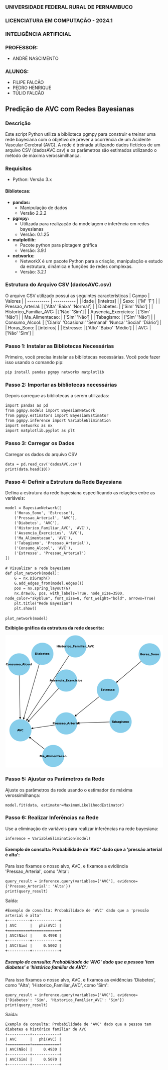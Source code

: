 ### UNIVERSIDADE FEDERAL RURAL DE PERNAMBUCO
### LICENCIATURA EM COMPUTAÇÃO - 2024.1
### INTELIGÊNCIA ARTIFICIAL
### PROFESSOR:
- ANDRÉ NASCIMENTO
### ALUNOS:
- FILIPE FALCÃO
- PEDRO HENRIQUE
- TÚLIO FALCÃO


## Predição de AVC com Redes Bayesianas

### Descrição
Este script Python utiliza a biblioteca pgmpy para construir e treinar uma rede bayesiana com o objetivo de prever a ocorrência de um Acidente Vascular Cerebral (AVC). A rede é treinada utilizando dados fictícios de um arquivo CSV (dadosAVC.csv) e os parâmetros são estimados utilizando o método de máxima verossimilhança.

### Requisitos
- Python: Versão 3.x
#### Bibliotecas:
- **pandas:**
    - Manipulação de dados
    - Versão 2.2.2
- **pgmpy:**
    - Utilizada para realização da modelagem e inferência em redes bayesianas
    - Versão: 0.1.25
- **matplotlib:**
    - Pacote python para plotagem gráfica
    - Versão: 3.9.1                                                     
- **networkx:**
    - NetworkX é um pacote Python para a criação, manipulação e estudo da estrutura, dinâmica e funções de redes complexas.
    - Versão: 3.2.1
        
### Estrutura do Arquivo CSV (dadosAVC.csv)
O arquivo CSV utilizado possui as seguintes características
| Campo | Valores |
| ----------- | ----------- |
| Idade | [inteiros] |
| Sexo: | ['M' 'F'] |
| Pressao_Arterial: | ['Alta' 'Baixa' 'Normal'] |
| Diabetes: | ['Sim' 'Não'] |
| Historico_Familiar_AVC: | ['Não' 'Sim'] |
| Ausencia_Exercicios: | ['Sim' 'Não'] |
| Ma_Alimentacao: | ['Sim' 'Não'] |
| Tabagismo: | ['Sim' 'Não'] |
| Consumo_Alcool: | ['Diario' 'Ocasional' 'Semanal' 'Nunca' 'Social' 'Diário'] |
| Horas_Sono: | [inteiros] |
| Estresse: | ['Alto' 'Baixo' 'Médio'] |
| AVC: | ['Não' 'Sim'] |

### Passo 1: Instalar as Bibliotecas Necessárias
Primeiro, você precisa instalar as bibliotecas necessárias. Você pode fazer isso usando o comando pip:

    pip install pandas pgmpy networkx matplotlib

### Passo 2: Importar as bibliotecas necessárias
Depois carregue as bibliotecas a serem utilizadas:

    import pandas as pd
    from pgmpy.models import BayesianNetwork
    from pgmpy.estimators import BayesianEstimator
    from pgmpy.inference import VariableElimination
    import networkx as nx
    import matplotlib.pyplot as plt

### Passo 3: Carregar os Dados
Carregar os dados do arquivo CSV

    data = pd.read_csv('dadosAVC.csv')
    print(data.head(10))

### Passo 4: Definir a Estrutura da Rede Bayesiana
Defina a estrutura da rede bayesiana especificando as relações entre as variáveis:

    model = BayesianNetwork([
        ('Horas_Sono', 'Estresse'),
        ('Pressao_Arterial', 'AVC'),
        ('Diabetes', 'AVC'),
        ('Historico_Familiar_AVC', 'AVC'),
        ('Ausencia_Exercicios', 'AVC'),
        ('Ma_Alimentacao', 'AVC'),
        ('Tabagismo', 'Pressao_Arterial'),
        ('Consumo_Alcool', 'AVC'),
        ('Estresse', 'Pressao_Arterial')
    ])

    # Visualizar a rede bayesiana
    def plot_network(model):
        G = nx.DiGraph()
        G.add_edges_from(model.edges())
        pos = nx.spring_layout(G)
        nx.draw(G, pos, with_labels=True, node_size=3500, node_color="skyblue", font_size=8, font_weight="bold", arrows=True)
        plt.title("Rede Bayesian")
        plt.show()
    
    plot_network(model)

**Exibição gráfica da estrutura da rede descrita:**

![rede bayesiana](rede_bayes.png)

### Passo 5: Ajustar os Parâmetros da Rede
Ajuste os parâmetros da rede usando o estimador de máxima verossimilhança:

    model.fit(data, estimator=MaximumLikelihoodEstimator)

### Passo 6: Realizar Inferências na Rede
Use a eliminação de variáveis para realizar inferências na rede bayesiana:

    inference = VariableElimination(model)

#### Exemplo de consulta: Probabilidade de 'AVC' dado que a 'pressão arterial é alta':
Para isso fixamos o nosso alvo, AVC, e fixamos a evidência 'Pressao_Arterial', como "Alta':
    
    query_result = inference.query(variables=['AVC'], evidence={'Pressao_Arterial': 'Alta'})
    print(query_result)
Saída:
    
    #Exemplo de consulta: Probabilidade de 'AVC' dado que a 'pressão arterial é alta'
    +----------+------------+
    | AVC      |   phi(AVC) |
    +==========+============+
    | AVC(Não) |     0.4998 |
    +----------+------------+
    | AVC(Sim) |     0.5002 |
    +----------+------------+    

##### Exemplo de consulta: Probabilidade de 'AVC' dado que a pessoa 'tem diabetes' e 'histórico familiar de AVC':
Para isso fixamos o nosso alvo, AVC, e fixamos as evidências 'Diabetes', como "Alta'; 'Historico_Familiar_AVC', como 'Sim':

    query_result = inference.query(variables=['AVC'], evidence={'Diabetes': 'Sim', 'Historico_Familiar_AVC': 'Sim'})
    print(query_result)

Saída:

    Exemplo de consulta: Probabilidade de 'AVC' dado que a pessoa tem diabetes e histórico familiar de AVC
    +----------+------------+
    | AVC      |   phi(AVC) |
    +==========+============+
    | AVC(Não) |     0.4930 |
    +----------+------------+
    | AVC(Sim) |     0.5070 |
    +----------+------------+
